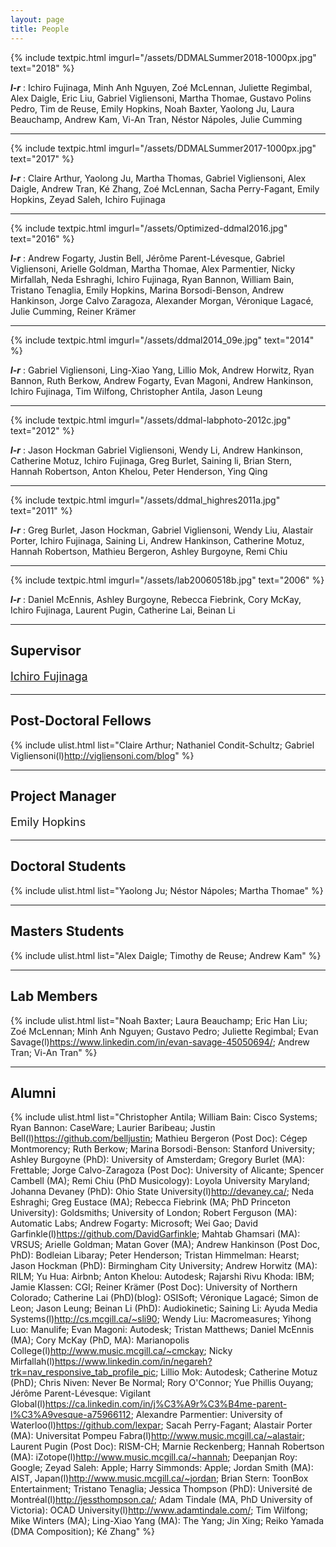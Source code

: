 ```yaml
---
layout: page
title: People
---
```



{% include textpic.html imgurl="/assets/DDMALSummer2018-1000px.jpg" text="2018" %}

**_l-r_** : Ichiro Fujinaga, Minh Anh Nguyen, Zoé McLennan, Juliette Regimbal, Alex Daigle, Eric Liu, Gabriel Vigliensoni, Martha Thomae, Gustavo Polins Pedro, Tim de Reuse, Emily Hopkins, Noah Baxter, Yaolong Ju, Laura Beauchamp, Andrew Kam, Vi-An Tran, Néstor Nápoles, Julie Cumming  
<hr>

{% include textpic.html imgurl="/assets/DDMALSummer2017-1000px.jpg" text="2017" %}

**_l-r_** : Claire Arthur, Yaolong Ju, Martha Thomas, Gabriel Vigliensoni, Alex Daigle, Andrew Tran, Ké Zhang, Zoé McLennan, Sacha Perry-Fagant, Emily Hopkins, Zeyad Saleh, Ichiro Fujinaga  
<hr>

{% include textpic.html imgurl="/assets/Optimized-ddmal2016.jpg" text="2016" %}

**_l-r_** : Andrew Fogarty, Justin Bell, Jérôme Parent-Lévesque, Gabriel Vigliensoni, Arielle Goldman, Martha Thomae, Alex Parmentier, Nicky Mirfallah, Neda Eshraghi, Ichiro Fujinaga, Ryan Bannon, William Bain, Tristano Tenaglia, Emily Hopkins, Marina Borsodi-Benson, Andrew Hankinson, Jorge Calvo Zaragoza, Alexander Morgan, Véronique Lagacé, Julie Cumming, Reiner Krämer  
<hr>

{% include textpic.html imgurl="/assets/ddmal2014_09e.jpg" text="2014" %}

**_l-r_** : Gabriel Vigliensoni, Ling-Xiao Yang, Lillio Mok, Andrew Horwitz, Ryan Bannon, Ruth Berkow, Andrew Fogarty, Evan Magoni, Andrew Hankinson, Ichiro Fujinaga, Tim Wilfong, Christopher Antila, Jason Leung  
<hr>

{% include textpic.html imgurl="/assets/ddmal-labphoto-2012c.jpg" text="2012" %}

**_l-r_** : Jason Hockman Gabriel Vigliensoni, Wendy Li, Andrew Hankinson, Catherine Motuz, Ichiro Fujinaga, Greg Burlet, Saining li, Brian Stern, Hannah Robertson, Anton Khelou, Peter Henderson, Ying Qing  
<hr>

{% include textpic.html imgurl="/assets/ddmal_highres2011a.jpg" text="2011" %}

**_l-r_** : Greg Burlet, Jason Hockman, Gabriel Vigliensoni, Wendy Liu, Alastair Porter, Ichiro Fujinaga, Saining Li, Andrew Hankinson, Catherine Motuz, Hannah Robertson, Mathieu Bergeron, Ashley Burgoyne, Remi Chiu  
<hr>

{% include textpic.html imgurl="/assets/lab20060518b.jpg" text="2006" %}

**_l-r_** : Daniel McEnnis, Ashley Burgoyne, Rebecca Fiebrink, Cory McKay, Ichiro Fujinaga, Laurent Pugin, Catherine Lai, Beinan Li  
<hr>

## Supervisor

<p style="font-size: 18px"><a href="http://www.music.mcgill.ca/~ich">Ichiro Fujinaga</a></p>
<hr>

## Post-Doctoral Fellows

{% include ulist.html list="Claire Arthur; Nathaniel Condit-Schultz; Gabriel Vigliensoni(l)http://vigliensoni.com/blog" %}
<hr>

## Project Manager

<p style="font-size: 18px">Emily Hopkins</p>
<hr>

## Doctoral Students

{% include ulist.html list="Yaolong Ju; Néstor Nápoles; Martha Thomae" %}
<hr>

## Masters Students

{% include ulist.html list="Alex Daigle; Timothy de Reuse; Andrew Kam" %}
<hr>

## Lab Members

{% include ulist.html list="Noah Baxter; Laura Beauchamp; Eric Han Liu; Zoé McLennan; Minh Anh Nguyen; Gustavo Pedro; Juliette Regimbal; Evan Savage(l)https://www.linkedin.com/in/evan-savage-45050694/; Andrew Tran; Vi-An Tran" %}
<hr>

## Alumni

{% include ulist.html list="Christopher Antila; William Bain: Cisco Systems; Ryan Bannon: CaseWare; Laurier Baribeau; Justin Bell(l)https://github.com/belljustin; Mathieu Bergeron (Post Doc): Cégep Montmorency; Ruth Berkow; Marina Borsodi-Benson: Stanford University; Ashley Burgoyne (PhD): University of Amsterdam; Gregory Burlet (MA): Frettable; Jorge Calvo-Zaragoza (Post Doc): University of Alicante; Spencer Cambell (MA); Remi Chiu (PhD Musicology): Loyola University Maryland; Johanna Devaney (PhD): Ohio State University(l)http://devaney.ca/; Neda Eshraghi; Greg Eustace (MA); Rebecca Fiebrink (MA; PhD Princeton University): Goldsmiths; University of London; Robert Ferguson (MA): Automatic Labs; Andrew Fogarty: Microsoft; Wei Gao; David Garfinkle(l)https://github.com/DavidGarfinkle; Mahtab Ghamsari (MA): VRSUS; Arielle Goldman; Matan Gover (MA); Andrew Hankinson (Post Doc, PhD): Bodleian Libaray; Peter Henderson; Tristan Himmelman: Hearst; Jason Hockman (PhD): Birmingham City University; Andrew Horwitz (MA): RILM; Yu Hua: Airbnb; Anton Khelou: Autodesk; Rajarshi Rivu Khoda: IBM; Jamie Klassen: CGI; Reiner Krämer (Post Doc): University of Northern Colorado; Catherine Lai (PhD)(blog): OSISoft; Véronique Lagacé; Simon de Leon; Jason Leung; Beinan Li (PhD): Audiokinetic; Saining Li: Ayuda Media Systems(l)http://cs.mcgill.ca/~sli90; Wendy Liu: Macromeasures; Yihong Luo: Manulife; Evan Magoni: Autodesk; Tristan Matthews; Daniel McEnnis (MA); Cory McKay (PhD, MA): Marianopolis College(l)http://www.music.mcgill.ca/~cmckay; Nicky Mirfallah(l)https://www.linkedin.com/in/negareh?trk=nav_responsive_tab_profile_pic; Lillio Mok: Autodesk; Catherine Motuz (PhD); Chris Niven: Never Be Normal; Rory O'Connor; Yue Phillis Ouyang; Jérôme Parent-Lévesque: Vigilant Global(l)https://ca.linkedin.com/in/j%C3%A9r%C3%B4me-parent-l%C3%A9vesque-a75966112; Alexandre Parmentier: University of Waterloo(l)https://github.com/lexpar; Sacah Perry-Fagant; Alastair Porter (MA): Universitat Pompeu Fabra(l)http://www.music.mcgill.ca/~alastair; Laurent Pugin (Post Doc): RISM-CH; Marnie Reckenberg; Hannah Robertson (MA): iZotope(l)http://www.music.mcgill.ca/~hannah; Deepanjan Roy: Google; Zeyad Saleh: Apple; Harry Simmonds: Apple; Jordan Smith (MA): AIST, Japan(l)http://www.music.mcgill.ca/~jordan; Brian Stern: ToonBox Entertainment; Tristano Tenaglia; Jessica Thompson (PhD): Université de Montréal(l)http://jessthompson.ca/; Adam Tindale (MA, PhD University of Victoria): OCAD University(l)http://www.adamtindale.com/; Tim Wilfong; Mike Winters (MA); Ling-Xiao Yang (MA): The Yang; Jin Xing; Reiko Yamada (DMA Composition); Ké Zhang" %}
